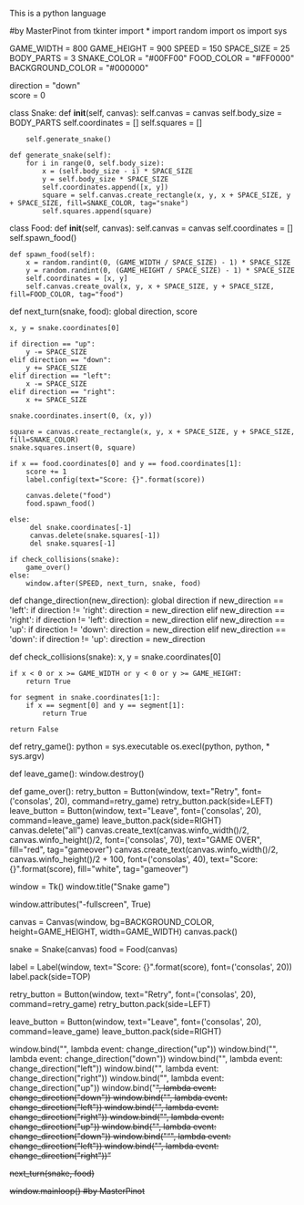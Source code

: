This is a python language 

#by MasterPinot
from tkinter import *
import random
import os
import sys

GAME_WIDTH = 800
GAME_HEIGHT = 900
SPEED = 150
SPACE_SIZE = 25
BODY_PARTS = 3
SNAKE_COLOR = "#00FF00"
FOOD_COLOR = "#FF0000"
BACKGROUND_COLOR = "#000000"

direction = "down"  
score = 0  

class Snake:
    def __init__(self, canvas):
        self.canvas = canvas
        self.body_size = BODY_PARTS
        self.coordinates = []
        self.squares = []

        self.generate_snake()

    def generate_snake(self):
        for i in range(0, self.body_size):
            x = (self.body_size - i) * SPACE_SIZE
            y = self.body_size * SPACE_SIZE
            self.coordinates.append([x, y])
            square = self.canvas.create_rectangle(x, y, x + SPACE_SIZE, y + SPACE_SIZE, fill=SNAKE_COLOR, tag="snake")
            self.squares.append(square)

class Food:
    def __init__(self, canvas):
        self.canvas = canvas
        self.coordinates = []
        self.spawn_food()

    def spawn_food(self):
        x = random.randint(0, (GAME_WIDTH / SPACE_SIZE) - 1) * SPACE_SIZE
        y = random.randint(0, (GAME_HEIGHT / SPACE_SIZE) - 1) * SPACE_SIZE
        self.coordinates = [x, y]
        self.canvas.create_oval(x, y, x + SPACE_SIZE, y + SPACE_SIZE, fill=FOOD_COLOR, tag="food")

def next_turn(snake, food):
    global direction, score 

    x, y = snake.coordinates[0]

    if direction == "up":
        y -= SPACE_SIZE
    elif direction == "down":
        y += SPACE_SIZE
    elif direction == "left":
        x -= SPACE_SIZE
    elif direction == "right":
        x += SPACE_SIZE

    snake.coordinates.insert(0, (x, y))

    square = canvas.create_rectangle(x, y, x + SPACE_SIZE, y + SPACE_SIZE, fill=SNAKE_COLOR)  
    snake.squares.insert(0, square)

    if x == food.coordinates[0] and y == food.coordinates[1]:
        score += 1
        label.config(text="Score: {}".format(score))

        canvas.delete("food")
        food.spawn_food()

    else:
         del snake.coordinates[-1]
         canvas.delete(snake.squares[-1])
         del snake.squares[-1]

    if check_collisions(snake):
        game_over()
    else:
        window.after(SPEED, next_turn, snake, food)  


def change_direction(new_direction):
    global direction
    if new_direction == 'left':
        if direction != 'right':
            direction = new_direction
    elif new_direction == 'right':
        if direction != 'left':
            direction = new_direction
    elif new_direction == 'up':
        if direction != 'down':
            direction = new_direction
    elif new_direction == 'down':
        if direction != 'up':
            direction = new_direction

def check_collisions(snake):
    x, y = snake.coordinates[0]

    if x < 0 or x >= GAME_WIDTH or y < 0 or y >= GAME_HEIGHT:
        return True

    for segment in snake.coordinates[1:]:
        if x == segment[0] and y == segment[1]:
            return True

    return False

def retry_game():
    python = sys.executable
    os.execl(python, python, * sys.argv)

def leave_game():
    window.destroy()

def game_over():
    retry_button = Button(window, text="Retry", font=('consolas', 20), command=retry_game)
    retry_button.pack(side=LEFT)
    leave_button = Button(window, text="Leave", font=('consolas', 20), command=leave_game)
    leave_button.pack(side=RIGHT)
    canvas.delete("all")
    canvas.create_text(canvas.winfo_width()/2, canvas.winfo_height()/2, font=('consolas', 70), text="GAME OVER", fill="red", tag="gameover")
    canvas.create_text(canvas.winfo_width()/2, canvas.winfo_height()/2 + 100, font=('consolas', 40), text="Score: {}".format(score), fill="white", tag="gameover")

window = Tk()
window.title("Snake game")

window.attributes("-fullscreen", True)

canvas = Canvas(window, bg=BACKGROUND_COLOR, height=GAME_HEIGHT, width=GAME_WIDTH)
canvas.pack()

snake = Snake(canvas)
food = Food(canvas)

label = Label(window, text="Score: {}".format(score), font=('consolas', 20))
label.pack(side=TOP)

retry_button = Button(window, text="Retry", font=('consolas', 20), command=retry_game)
retry_button.pack(side=LEFT)

leave_button = Button(window, text="Leave", font=('consolas', 20), command=leave_game)
leave_button.pack(side=RIGHT)

window.bind("<Up>", lambda event: change_direction("up"))
window.bind("<Down>", lambda event: change_direction("down"))
window.bind("<Left>", lambda event: change_direction("left"))
window.bind("<Right>", lambda event: change_direction("right"))
window.bind("<w>", lambda event: change_direction("up"))
window.bind("<s>", lambda event: change_direction("down"))
window.bind("<a>", lambda event: change_direction("left"))
window.bind("<d>", lambda event: change_direction("right"))
window.bind("<z>", lambda event: change_direction("up"))
window.bind("<s>", lambda event: change_direction("down"))
window.bind("<q>", lambda event: change_direction("left"))
window.bind("<d>", lambda event: change_direction("right"))

next_turn(snake, food)

window.mainloop()
#by MasterPinot
